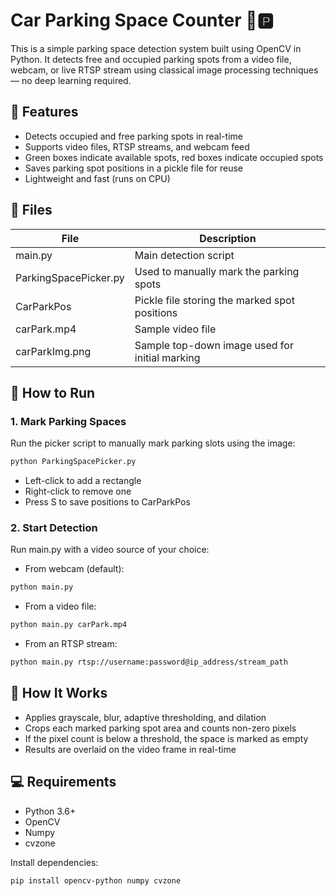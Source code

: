 # Car Parking Space Counter 🚗🅿️

This is a simple parking space detection system built using OpenCV in Python. It detects free and occupied parking spots from a video file, webcam, or live RTSP stream using classical image processing techniques — no deep learning required.

## 🚀 Features

- Detects occupied and free parking spots in real-time
- Supports video files, RTSP streams, and webcam feed
- Green boxes indicate available spots, red boxes indicate occupied spots
- Saves parking spot positions in a pickle file for reuse
- Lightweight and fast (runs on CPU)

## 📁 Files

| File                   | Description                                           |
|------------------------|-------------------------------------------------------|
| main.py                | Main detection script                                 |
| ParkingSpacePicker.py  | Used to manually mark the parking spots               |
| CarParkPos             | Pickle file storing the marked spot positions         |
| carPark.mp4            | Sample video file                                     |
| carParkImg.png         | Sample top-down image used for initial marking        |

## 💠 How to Run

### 1. Mark Parking Spaces

Run the picker script to manually mark parking slots using the image:

```bash
python ParkingSpacePicker.py
```

- Left-click to add a rectangle  
- Right-click to remove one  
- Press S to save positions to CarParkPos

### 2. Start Detection

Run main.py with a video source of your choice:

- From webcam (default):
```bash
python main.py
```

- From a video file:
```bash
python main.py carPark.mp4
```

- From an RTSP stream:
```bash
python main.py rtsp://username:password@ip_address/stream_path
```

## 🧠 How It Works

- Applies grayscale, blur, adaptive thresholding, and dilation
- Crops each marked parking spot area and counts non-zero pixels
- If the pixel count is below a threshold, the space is marked as empty
- Results are overlaid on the video frame in real-time

## 💻 Requirements

- Python 3.6+
- OpenCV
- Numpy
- cvzone

Install dependencies:

```bash
pip install opencv-python numpy cvzone
```
